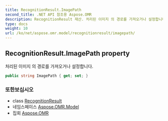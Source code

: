 ```yaml
---
title: RecognitionResult.ImagePath
second_title: .NET API 참조용 Aspose.OMR
description: RecognitionResult 재산. 처리된 이미지 의 경로를 가져오거나 설정합니다.
type: docs
weight: 10
url: /ko/net/aspose.omr.model/recognitionresult/imagepath/
---
```

## RecognitionResult.ImagePath property

처리된 이미지 의 경로를 가져오거나 설정합니다.

```csharp
public string ImagePath { get; set; }
```

### 또한보십시오

* class [RecognitionResult](../)
* 네임스페이스 [Aspose.OMR.Model](../../recognitionresult/)
* 집회 [Aspose.OMR](../../../)


